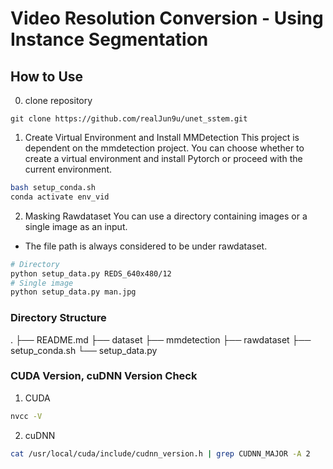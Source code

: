 # Video Resolution Conversion - Using Instance Segmentation

## How to Use
0. clone repository
```
git clone https://github.com/realJun9u/unet_sstem.git
```
1. Create Virtual Environment and Install MMDetection
This project is dependent on the mmdetection project.
You can choose whether to create a virtual environment and install Pytorch or proceed with the current environment.

```bash
bash setup_conda.sh
conda activate env_vid
```

2. Masking Rawdataset
You can use a directory containing images or a single image as an input.
* The file path is always considered to be under rawdataset.
```bash
# Directory
python setup_data.py REDS_640x480/12
# Single image
python setup_data.py man.jpg
```
### Directory Structure
.
├── README.md
├── dataset
├── mmdetection
├── rawdataset
├── setup_conda.sh
└── setup_data.py

### CUDA Version, cuDNN Version Check
1. CUDA
```bash
nvcc -V
```
2. cuDNN
```bash
cat /usr/local/cuda/include/cudnn_version.h | grep CUDNN_MAJOR -A 2
```